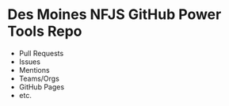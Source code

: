 # Des Moines NFJS GitHub Power Tools Repo

* Pull Requests
* Issues
* Mentions
* Teams/Orgs
* GitHub Pages
* etc.
